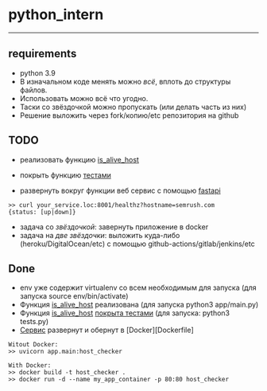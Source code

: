 # python_intern
---

## requirements

- python 3.9
- В изначальном коде менять можно *всё*, вплоть до структуры файлов.
- Использовать можно всё что угодно.
- Таски со звёздочкой можно пропускать (или делать часть из них)
- Решение выложить через fork/копию/etc репозитория на github


## TODO

- реализовать функцию [is_alive_host](./app/main.py)

- покрыть функцию [тестами](./tests.py)

- развернуть вокруг функции веб сервис c помощью [fastapi](https://fastapi.tiangolo.com/)
```
>> curl your_service.loc:8001/healthz?hostname=semrush.com
{status: [up|down]}
```

- задача со *звёздочкой*: завернуть приложение в docker
- задача на *две звёздочки*: выложить куда-либо (heroku/DigitalOcean/etc) с помощью github-actions/gitlab/jenkins/etc



## Done

- env уже содержит virtualenv со всем необходимым для запуска (для запуска source env/bin/activate)
- Функция [is_alive_host](./app/main.py) реализована (для запуска python3 app/main.py)
- Функция [is_alive_host](./app/main.py) [покрыта тестами](./tests.py) (для запуска: python3 tests.py)
- [Cервис](./app/main.py) развернут и обернут в [Docker][Dockerfile]
```
Witout Docker:
>> uvicorn app.main:host_checker

With Docker:
>> docker build -t host_checker .
>> docker run -d --name my_app_container -p 80:80 host_checker
```
